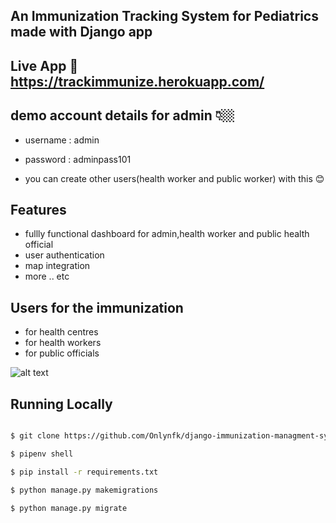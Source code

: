 
## An Immunization Tracking System for Pediatrics made with Django app

## Live App 🎉 https://trackimmunize.herokuapp.com/

## demo account details for admin 👇🏼
- username : admin
- password : adminpass101

- you can create other users(health worker and public worker) with this 😊

## Features
- fullly functional dashboard for admin,health worker and public health official
- user authentication
- map integration 
- more .. etc


## Users for the immunization
- for health centres
- for health workers
- for public officials



![alt text](https://github.com/Onlynfk/trackimmunize/blob/main/app%20image.png?raw=true)

## Running Locally


```sh

$ git clone https://github.com/Onlynfk/django-immunization-managment-system.git

$ pipenv shell

$ pip install -r requirements.txt

$ python manage.py makemigrations

$ python manage.py migrate




